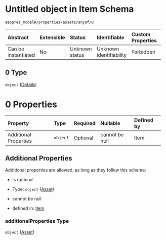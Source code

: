 # Untitled object in Item Schema

```txt
aeopres_model#/properties/assets/anyOf/0
```



| Abstract            | Extensible | Status         | Identifiable            | Custom Properties | Additional Properties | Access Restrictions | Defined In                                                                |
| :------------------ | :--------- | :------------- | :---------------------- | :---------------- | :-------------------- | :------------------ | :------------------------------------------------------------------------ |
| Can be instantiated | No         | Unknown status | Unknown identifiability | Forbidden         | Allowed               | none                | [model.schema.json\*](../../out/model.schema.json "open original schema") |

## 0 Type

`object` ([Details](model-properties-a-dictionary-mapping-string-keys-to-asset-objects-all-asset-values-in-the-dictionary-will-have-their-owner-attribute-set-to-the-created-item-anyof-0.md))

# 0 Properties

| Property              | Type     | Required | Nullable       | Defined by                                                                                  |
| :-------------------- | :------- | :------- | :------------- | :------------------------------------------------------------------------------------------ |
| Additional Properties | `object` | Optional | cannot be null | [Item](model-defs-asset.md "aeopres_model#/properties/assets/anyOf/0/additionalProperties") |

## Additional Properties

Additional properties are allowed, as long as they follow this schema:



*   is optional

*   Type: `object` ([Asset](model-defs-asset.md))

*   cannot be null

*   defined in: [Item](model-defs-asset.md "aeopres_model#/properties/assets/anyOf/0/additionalProperties")

### additionalProperties Type

`object` ([Asset](model-defs-asset.md))
